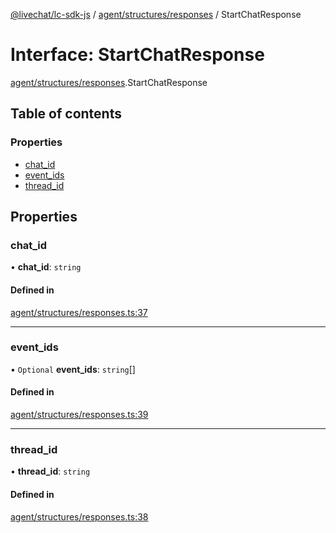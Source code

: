 [@livechat/lc-sdk-js](../README.md) / [agent/structures/responses](../modules/agent_structures_responses.md) / StartChatResponse

# Interface: StartChatResponse

[agent/structures/responses](../modules/agent_structures_responses.md).StartChatResponse

## Table of contents

### Properties

- [chat\_id](agent_structures_responses.StartChatResponse.md#chat_id)
- [event\_ids](agent_structures_responses.StartChatResponse.md#event_ids)
- [thread\_id](agent_structures_responses.StartChatResponse.md#thread_id)

## Properties

### chat\_id

• **chat\_id**: `string`

#### Defined in

[agent/structures/responses.ts:37](https://github.com/livechat/lc-sdk-js/blob/a921f8a/src/agent/structures/responses.ts#L37)

___

### event\_ids

• `Optional` **event\_ids**: `string`[]

#### Defined in

[agent/structures/responses.ts:39](https://github.com/livechat/lc-sdk-js/blob/a921f8a/src/agent/structures/responses.ts#L39)

___

### thread\_id

• **thread\_id**: `string`

#### Defined in

[agent/structures/responses.ts:38](https://github.com/livechat/lc-sdk-js/blob/a921f8a/src/agent/structures/responses.ts#L38)
